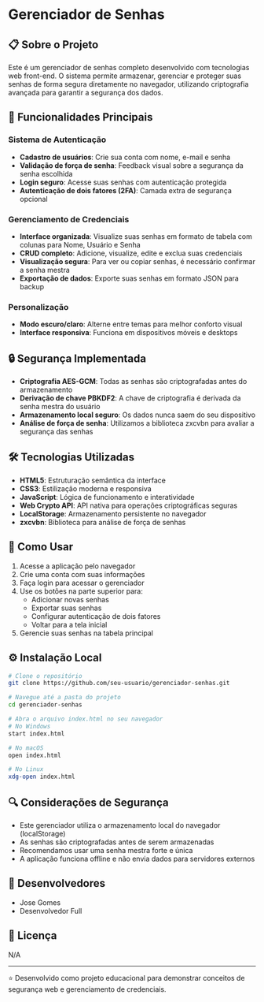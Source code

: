 # Gerenciador de Senhas

## 📋 Sobre o Projeto
Este é um gerenciador de senhas completo desenvolvido com tecnologias web front-end. O sistema permite armazenar, gerenciar e proteger suas senhas de forma segura diretamente no navegador, utilizando criptografia avançada para garantir a segurança dos dados.

## 🔐 Funcionalidades Principais

### Sistema de Autenticação
- **Cadastro de usuários**: Crie sua conta com nome, e-mail e senha
- **Validação de força de senha**: Feedback visual sobre a segurança da senha escolhida
- **Login seguro**: Acesse suas senhas com autenticação protegida
- **Autenticação de dois fatores (2FA)**: Camada extra de segurança opcional

### Gerenciamento de Credenciais
- **Interface organizada**: Visualize suas senhas em formato de tabela com colunas para Nome, Usuário e Senha
- **CRUD completo**: Adicione, visualize, edite e exclua suas credenciais
- **Visualização segura**: Para ver ou copiar senhas, é necessário confirmar a senha mestra
- **Exportação de dados**: Exporte suas senhas em formato JSON para backup

### Personalização
- **Modo escuro/claro**: Alterne entre temas para melhor conforto visual
- **Interface responsiva**: Funciona em dispositivos móveis e desktops

## 🔒 Segurança Implementada
- **Criptografia AES-GCM**: Todas as senhas são criptografadas antes do armazenamento
- **Derivação de chave PBKDF2**: A chave de criptografia é derivada da senha mestra do usuário
- **Armazenamento local seguro**: Os dados nunca saem do seu dispositivo
- **Análise de força de senha**: Utilizamos a biblioteca zxcvbn para avaliar a segurança das senhas

## 🛠️ Tecnologias Utilizadas
- **HTML5**: Estruturação semântica da interface
- **CSS3**: Estilização moderna e responsiva
- **JavaScript**: Lógica de funcionamento e interatividade
- **Web Crypto API**: API nativa para operações criptográficas seguras
- **LocalStorage**: Armazenamento persistente no navegador
- **zxcvbn**: Biblioteca para análise de força de senhas

## 📱 Como Usar
1. Acesse a aplicação pelo navegador
2. Crie uma conta com suas informações
3. Faça login para acessar o gerenciador
4. Use os botões na parte superior para:
   - Adicionar novas senhas
   - Exportar suas senhas
   - Configurar autenticação de dois fatores
   - Voltar para a tela inicial
5. Gerencie suas senhas na tabela principal

## ⚙️ Instalação Local
```bash
# Clone o repositório
git clone https://github.com/seu-usuario/gerenciador-senhas.git

# Navegue até a pasta do projeto
cd gerenciador-senhas

# Abra o arquivo index.html no seu navegador
# No Windows
start index.html

# No macOS
open index.html

# No Linux
xdg-open index.html
```

## 🔍 Considerações de Segurança
- Este gerenciador utiliza o armazenamento local do navegador (localStorage)
- As senhas são criptografadas antes de serem armazenadas
- Recomendamos usar uma senha mestra forte e única
- A aplicação funciona offline e não envia dados para servidores externos

## 👥 Desenvolvedores
- Jose Gomes
- Desenvolvedor Full

## 📄 Licença
N/A

---

⭐ Desenvolvido como projeto educacional para demonstrar conceitos de segurança web e gerenciamento de credenciais.
